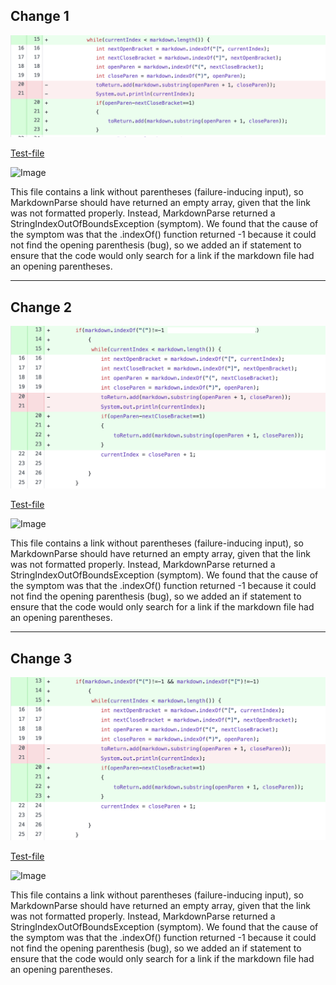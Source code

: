 ## Change 1

![Image](change1.png)

[Test-file](test-file-filler.md)

![Image](symptom-filler.png)

This file contains a link without parentheses (failure-inducing input), so MarkdownParse should have returned an empty array, given that the link was not formatted properly. Instead, MarkdownParse returned a StringIndexOutOfBoundsException (symptom). We found that the cause of the symptom was that the .indexOf() function returned -1 because it could not find the opening parenthesis (bug), so we added an if statement to ensure that the code would only search for a link if the markdown file had an opening parentheses.

---
## Change 2

![Image](change2.png)

[Test-file](test-file-filler.md)

![Image](symptom-filler.png)

This file contains a link without parentheses (failure-inducing input), so MarkdownParse should have returned an empty array, given that the link was not formatted properly. Instead, MarkdownParse returned a StringIndexOutOfBoundsException (symptom). We found that the cause of the symptom was that the .indexOf() function returned -1 because it could not find the opening parenthesis (bug), so we added an if statement to ensure that the code would only search for a link if the markdown file had an opening parentheses.

---
## Change 3

![Image](change3.png)

[Test-file](test-file-filler.md)

![Image](symptom-filler.png)

This file contains a link without parentheses (failure-inducing input), so MarkdownParse should have returned an empty array, given that the link was not formatted properly. Instead, MarkdownParse returned a StringIndexOutOfBoundsException (symptom). We found that the cause of the symptom was that the .indexOf() function returned -1 because it could not find the opening parenthesis (bug), so we added an if statement to ensure that the code would only search for a link if the markdown file had an opening parentheses.
